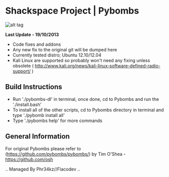 
# Shackspace Project | Pybombs

![alt tag](http://i.imgur.com/blQndbj.jpg)

**Last Update - 19/10/2013**

* Code fixes and addons
* Any new fix to the original git will be dumped here
* Currently tested distro; Ubuntu 12.10/12.04
* Kali Linux are supported so probably won't need any fixing unless obsolete 
  ( http://www.kali.org/news/kali-linux-software-defined-radio-support/ )


## Build Instructions

* Run './pybombs-dl' in terminal, once done, cd to Pybombs and run the './install.bash'
* To install all of the other scripts, cd to Pybombs directory in terminal and type './pybomb install all'
* Type './pybombs help' for more commands


## General Information

For original Pybombs please refer to (https://github.com/pybombs/pybombs/) by Tim O'Shea - https://github.com/osh



.. Managed By Phr34kz//Flacodev ..